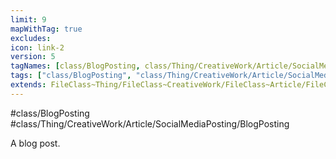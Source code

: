 ```yaml
---
limit: 9
mapWithTag: true
excludes:
icon: link-2
version: 5
tagNames: [class/BlogPosting, class/Thing/CreativeWork/Article/SocialMediaPosting/BlogPosting, schema-org/BlogPosting]
tags: ["class/BlogPosting", "class/Thing/CreativeWork/Article/SocialMediaPosting/BlogPosting"]
extends: FileClass~Thing/FileClass~CreativeWork/FileClass~Article/FileClass~SocialMediaPosting
---
```


#class/BlogPosting
#class/Thing/CreativeWork/Article/SocialMediaPosting/BlogPosting


A blog post.

